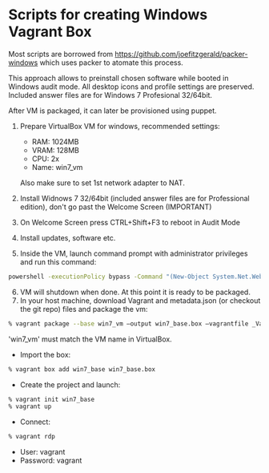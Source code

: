Scripts for creating Windows Vagrant Box
========================================

Most scripts are borrowed from https://github.com/joefitzgerald/packer-windows
which uses packer to atomate this process.

This approach allows to preinstall chosen software while booted in Windows audit mode.
All desktop icons and profile settings are preserved. Included answer files are
for Windows 7 Profesional 32/64bit.

After VM is packaged, it can later be provisioned using puppet.

1. Prepare VirtualBox VM for windows, recommended settings:
    * RAM: 1024MB
    * VRAM: 128MB
    * CPU: 2x
    * Name: win7_vm

    Also make sure to set 1st network adapter to NAT.

2. Install Widnows 7 32/64bit (included answer files are for Professional edition), don't go past the Welcome Screen (IMPORTANT)
3. On Welcome Screen press CTRL+Shift+F3 to reboot in Audit Mode
4. Install updates, software etc.
5. Inside the VM, launch command prompt with administrator privileges and run this command:

```bash
powershell -executionPolicy bypass -Command "(New-Object System.Net.WebClient).DownloadFile('https://raw.githubusercontent.com/dariusbakunas/windows-vagrant-box/master/prepare.ps1','C:\Windows\Temp\prepare.ps1');iex 'c:\Windows\Temp\prepare.ps1'"
```

6. VM will shutdown when done. At this point it is ready to be packaged.
7. In your host machine, download Vagrant and metadata.json (or checkout the git repo) files and package the vm:

```bash
% vagrant package --base win7_vm —output win7_base.box —vagrantfile _Vagrantfile —include metadata.json
```

'win7_vm' must match the VM name in VirtualBox.

* Import the box:

```bash
% vagrant box add win7_base win7_base.box
```

* Create the project and launch:

```bash
% vagrant init win7_base
% vagrant up
```

* Connect:

```bash
% vagrant rdp
```

* User: vagrant
* Password: vagrant
